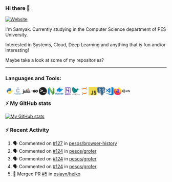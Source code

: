 ### Hi there 👋

[![Website](https://img.shields.io/website?label=samyaks.xyz&style=flat-square&url=https%3A%2F%2Fsamyaks.xyz)](https://samyaks.xyz)

I'm Samyak. Currently studying in the Computer Science department of PES University.

Interested in Systems, Cloud, Deep Learning and anything that is fun and/or interesting!

Maybe take a look at some of my repositories?

---

### Languages and Tools:

<img align="left" alt="Python" width="26px" src="https://raw.githubusercontent.com/github/explore/master/topics/python/python.png" />
<img align="left" alt="C" width="26px" src="https://raw.githubusercontent.com/github/explore/master/topics/c/c.png" />
<img align="left" alt="Julia" width="26px" src="https://raw.githubusercontent.com/github/explore/master/topics/julia/julia.png" />
<img align="left" alt="Go" width="26px" src="https://raw.githubusercontent.com/github/explore/master/topics/go/go.png" />
<img align="left" alt="Terminal" width="26px" src="https://raw.githubusercontent.com/github/explore/master/topics/terminal/terminal.png" />
<img align="left" alt="Neovim" width="26px" src="https://raw.githubusercontent.com/github/explore/master/topics/neovim/neovim.png" />
<img align="left" alt="Docker" width="26px" src="https://raw.githubusercontent.com/github/explore/master/topics/docker/docker.png" />
<img align="left" alt="Heroku" width="26px" src="https://raw.githubusercontent.com/github/explore/master/topics/heroku/heroku.png" />
<img align="left" alt="LaTeX" width="26px" src="https://raw.githubusercontent.com/github/explore/master/topics/latex/latex.png" />
<img align="left" alt="Jupyter" width="26px" src="https://raw.githubusercontent.com/github/explore/master/topics/jupyter-notebook/jupyter-notebook.png" />
<img align="left" alt="JavaScript" width="26px" src="https://raw.githubusercontent.com/github/explore/master/topics/javascript/javascript.png" />
<img align="left" alt="PostgreSQL" width="26px" src="https://raw.githubusercontent.com/github/explore/master/topics/postgresql/postgresql.png" />
<img align="left" alt="VS Code" width="26px" src="https://raw.githubusercontent.com/github/explore/master/topics/visual-studio-code/visual-studio-code.png" />
<img align="left" alt="Firefox" width="26px" src="https://raw.githubusercontent.com/github/explore/master/topics/firefox/firefox.png" />
<img align="left" alt="Unity" width="26px" src="https://raw.githubusercontent.com/github/explore/master/topics/unity/unity.png" />

<br/>

### :zap: My GitHub stats
  [![My GitHub stats](https://github-readme-stats.vercel.app/api?username=Samyak2&count_private=true&show_icons=true&theme=radical)](https://github.com/anuraghazra/github-readme-stats)

### :zap: Recent Activity

<!--START_SECTION:activity-->
1. 🗣 Commented on [#127](https://github.com/pesos/browser-history/issues/127) in [pesos/browser-history](https://github.com/pesos/browser-history)
2. 🗣 Commented on [#124](https://github.com/pesos/grofer/issues/124) in [pesos/grofer](https://github.com/pesos/grofer)
3. 🗣 Commented on [#124](https://github.com/pesos/grofer/issues/124) in [pesos/grofer](https://github.com/pesos/grofer)
4. 🗣 Commented on [#124](https://github.com/pesos/grofer/issues/124) in [pesos/grofer](https://github.com/pesos/grofer)
5. 🎉 Merged PR [#5](https://github.com/psiayn/heiko/pull/5) in [psiayn/heiko](https://github.com/psiayn/heiko)
<!--END_SECTION:activity-->
